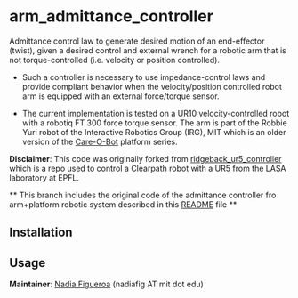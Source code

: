 # arm_admittance_controller

Admittance control law to generate desired motion of an end-effector (twist), given a desired control and external wrench for a robotic arm that is not torque-controlled (i.e. velocity or position controlled). 

* Such a controller is necessary to use impedance-control laws and provide compliant behavior when the  velocity/position controlled robot arm is equipped with an external force/torque sensor.

* The current implementation is tested on a UR10 velocity-controlled robot with a robotiq FT 300 force torque sensor. The arm is part of the Robbie Yuri robot of the Interactive Robotics Group (IRG), MIT which is an older version of the [Care-O-Bot](http://www.care-o-bot.org) platform series.

**Disclaimer**: This code was originally forked from [ridgeback_ur5_controller](https://github.com/epfl-lasa/ridgeback_ur5_controller) which is a repo used to control a Clearpath robot with a UR5 from the LASA laboratory at EPFL.

** This branch includes the original code of the admittance controller fro arm+platform robotic system described in this [README](https://github.com/nbfigueroa/ridgeback_ur5_controller/blob/devel/README.md) file **


## Installation

## Usage


**Maintainer**: [Nadia Figueroa](https://nbfigueroa.github.io/) (nadiafig AT mit dot edu)
